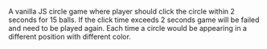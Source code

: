 A vanilla JS circle game where player should click the circle within 2 seconds for 15 balls. If the click time exceeds 2 seconds game will be failed and need to be played again. Each time a circle would be appearing in a different position with different color.